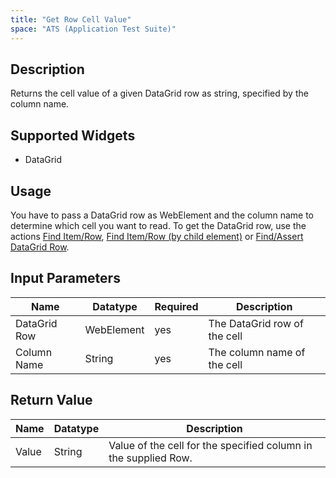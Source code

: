 ```yaml
---
title: "Get Row Cell Value"
space: "ATS (Application Test Suite)"
---
```

## Description

Returns the cell value of a given DataGrid row as string, specified by the column name.

## Supported Widgets

 + DataGrid

## Usage

You have to pass a DataGrid row as WebElement and the column name to determine which cell you want to read. To get the DataGrid row, use the actions [Find Item/Row](Find+ItemRow), [Find Item/Row (by child element)](Find+ItemRow+by+child) or [Find/Assert DataGrid Row](FindAssert+DataGrid+Row).

## Input Parameters

Name | Datatype | Required| Description
---- |--------|-------|---------------
DataGrid Row | WebElement |yes| The DataGrid row of the cell
Column Name | String | yes |The column name of the cell

## Return Value

Name | Datatype | Description
---- | --------- | ---------------
Value | String | Value of the cell for the specified column in the supplied Row.
